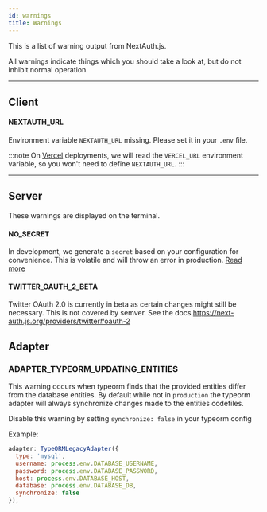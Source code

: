 ```yaml
---
id: warnings
title: Warnings
---
```


This is a list of warning output from NextAuth.js.

All warnings indicate things which you should take a look at, but do not inhibit normal operation.

---

## Client

#### NEXTAUTH_URL

Environment variable `NEXTAUTH_URL` missing. Please set it in your `.env` file.

:::note
On [Vercel](https://vercel.com) deployments, we will read the `VERCEL_URL` environment variable, so you won't need to define `NEXTAUTH_URL`.
:::

---

## Server

These warnings are displayed on the terminal.

#### NO_SECRET

In development, we generate a `secret` based on your configuration for convenience. This is volatile and will throw an error in production. [Read more](https://next-auth.js.org/configuration/options#secret)

#### TWITTER_OAUTH_2_BETA

Twitter OAuth 2.0 is currently in beta as certain changes might still be necessary. This is not covered by semver. See the docs https://next-auth.js.org/providers/twitter#oauth-2

## Adapter

### ADAPTER_TYPEORM_UPDATING_ENTITIES

This warning occurs when typeorm finds that the provided entities differ from the database entities. By default while not in `production` the typeorm adapter will always synchronize changes made to the entities codefiles.

Disable this warning by setting `synchronize: false` in your typeorm config

Example:

```js title="/pages/api/auth/[...nextauth].js"
adapter: TypeORMLegacyAdapter({
  type: 'mysql',
  username: process.env.DATABASE_USERNAME,
  password: process.env.DATABASE_PASSWORD,
  host: process.env.DATABASE_HOST,
  database: process.env.DATABASE_DB,
  synchronize: false
}),
```
